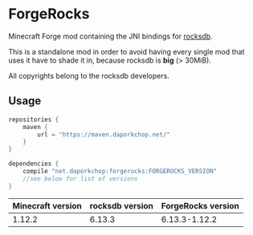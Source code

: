 # ForgeRocks

Minecraft Forge mod containing the JNI bindings for [rocksdb](https://github.com/facebook/rocksdb/).

This is a standalone mod in order to avoid having every single mod that uses it have to shade it in, because rocksdb
is **big** (> 30MiB).

All copyrights belong to the rocksdb developers.

## Usage

```groovy
repositories {
    maven {
        url = "https://maven.daporkchop.net/"
    }
}

dependencies {
    compile "net.daporkchop:forgerocks:FORGEROCKS_VERSION"
    //see below for list of versions
}
```

<table>
<thead>
<tr>
<th>Minecraft version</th>
<th>rocksdb version</th>
<th>ForgeRocks version</th>
</tr>
</thead>
<tbody>
<tr>
<td>1.12.2</td>
<td>6.13.3</td>
<td>6.13.3-1.12.2</td>
</tr>
</tbody>
</table>

